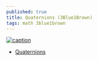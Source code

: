 ```yaml
---
published: true
title: Quaternions (3Blue1Brown)
tags: math 3blue1brown
---
```

[![caption](https://img.youtube.com/vi/d4EgbgTm0Bg/0.jpg)](https://www.youtube.com/watch?v=d4EgbgTm0Bg)

- [Quaternions](https://loopspace.mathforge.org/HowDidIDoThat/Codea/Quaternions/)